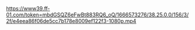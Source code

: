 
https://www39.ff-01.com/token=mbdGSQZ6eFwBt883RQ6_oQ/1666573276/38.25.0.0/156/3/2f/e4eea86f06de5cc7b178e8009ef122f3-1080p.mp4
